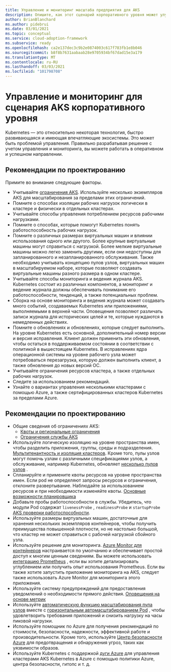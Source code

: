 ```yaml
---
title: Управление и мониторинг масштаба предприятия для AKS
description: Опишите, как этот сценарий корпоративного уровня может улучшить управление и мониторинг AKS
author: BrianBlanchard
ms.author: pidebrui
ms.date: 03/01/2021
ms.topic: conceptual
ms.service: cloud-adoption-framework
ms.subservice: ready
ms.openlocfilehash: ca2e137dec3c9b2e0874003c617f783fb1e8b046
ms.sourcegitcommit: b8f8b7631aabaab28e9705934bf67dad15e3a179
ms.translationtype: MT
ms.contentlocale: ru-RU
ms.lasthandoff: 03/03/2021
ms.locfileid: "101798708"
---
```

# <a name="management-and-monitoring-for-aks-enterprise-scale-scenario"></a>Управление и мониторинг для сценария AKS корпоративного уровня

Kubernetes — это относительно некоторая технология, быстро развивающаяся и имеющая впечатляющие экосистемы. Это может быть проблемой управления. Правильно разрабатывая решение с учетом управления и мониторинга, вы можете работать в оперативном и успешном направлении.

## <a name="design-considerations"></a>Рекомендации по проектированию

Примите во внимание следующие факторы.

- Учитывайте [ограничения AKS](/azure/aks/quotas-skus-regions). Используйте несколько экземпляров AKS для масштабирования за пределами этих ограничений.
- Помните о способах изоляции рабочих нагрузок логически в кластере и физически в отдельных кластерах.
- Учитывайте способы управления потреблением ресурсов рабочими нагрузками.
- Помните о способах, которые помогут Kubernetes понять работоспособность рабочих нагрузок.
- Помните о различных размерах виртуальных машин и влиянии использования одного или другого. Более крупные виртуальные машины могут справиться с нагрузкой. Более мелкие виртуальные машины можно легко заменить другими, если они недоступны для запланированного и незапланированного обслуживания. Также необходимо учитывать концепцию пулов узлов, виртуальных машин в масштабируемом наборе, которые позволяют создавать виртуальные машины разного размера в одном кластере.
- Учитывайте способы мониторинга и ведения журнала AKS. Kubernetes состоит из различных компонентов, а мониторинг и ведение журнала должны обеспечивать понимание его работоспособности, тенденций, а также потенциальных проблем.
- Сборка на основе мониторинга и ведения журнала может создавать много событий, создаваемых Kubernetes или приложениями, выполняемыми в верхней части. Оповещения позволяют различать записи журнала для исторических целей и те, которые нуждаются в немедленных действиях.
- Помните о обновлениях и обновлениях, которые следует выполнить. На уровне Kubernetes есть основной, дополнительный номер версии и версия исправления. Клиент должен применить эти обновления, чтобы остаться в поддерживаемом состоянии в соответствии с политикой в вышестоящем Kubernetes. В исправлениях ядра операционной системы на уровне рабочего узла может потребоваться перезагрузка, которую должен выполнить клиент, а также обновления до новых версий ОС.
- Учитывайте ограничения ресурсов кластера, а также отдельных рабочих нагрузок.
- Следите за использованием рекомендаций.
- Узнайте о вариантах управления несколькими кластерами с помощью Azure, а также сертифицированных кластеров Kubernetes за пределами Azure.

## <a name="design-recommendations"></a>Рекомендации по проектированию

- Общие сведения об ограничениях AKS:
  - [Квоты и региональные ограничения](/azure/aks/quotas-skus-regions)
  - [Ограничения службы AKS](/azure/azure-resource-manager/management/azure-subscription-service-limits#azure-kubernetes-service-limits)
- Используйте логическую изоляцию на уровне пространства имен, чтобы разделить приложения, группы, среды и подразделения. [Мультитенантность и изоляция кластеров](/azure/aks/operator-best-practices-cluster-isolation). Кроме того, пулы узлов могут помочь узлам с различными спецификациями узлов, а обслуживание, например Kubernetes, обновляет [несколько пулов узлов](/azure/aks/use-multiple-node-pools) .
- Спланируйте и примените квоты ресурсов на уровне пространства имен. Если pod не определяют запросы ресурсов и ограничения, отклоните развертывание. Наблюдайте за использованием ресурсов и при необходимости изменяйте квоты. [Основные возможности планировщика](/azure/aks/operator-best-practices-scheduler)
- Добавьте пробы работоспособности в службы. Убедитесь, что модули Pod содержат `livenessProbe` , `readinessProbe` и `startupProbe` [AKS проверки работоспособности](/azure/application-gateway/ingress-controller-add-health-probes).
- Используйте размеры виртуальных машин, достаточные для хранения нескольких экземпляров контейнеров, чтобы получить преимущества повышенной плотности, но не настолько большой, что кластер не может справиться с рабочей нагрузкой сбойного узла.
- Используйте решение для мониторинга. [Azure Monitor для контейнеров](/azure/azure-monitor/containers/container-insights-overview) настраивается по умолчанию и обеспечивает простой доступ к многим ценным сведениям. Вы можете использовать [интеграцию Prometheus](/azure/azure-monitor/containers/container-insights-prometheus-integration) , если вы хотите детализировать углублением или получить опыт использования Prometheus. Если вы также хотите запустить приложение мониторинга на AKS, следует также использовать Azure Monitor для мониторинга этого приложения.
- Используйте систему предупреждений для предоставления уведомлений о необходимости прямого действия. [Оповещения на основе метрик](/azure/azure-monitor/containers/container-insights-metric-alerts)
- Используйте [автоматическую функцию масштабирования пула узлов](/azure/aks/cluster-autoscaler) вместе с [горизонтальным автомасштабированием Pod](/azure/aks/concepts-scale#horizontal-pod-autoscaler) , чтобы удовлетворить требования приложений и снизить нагрузку на часы пиковой нагрузки.
- Используйте помощник по Azure для получения рекомендаций по стоимости, безопасности, надежности, эффективной работе и производительности. Кроме того, используйте [Центр безопасности Azure](/azure/security-center/defender-for-kubernetes-introduction) для предотвращения и обнаружения угроз, таких как уязвимости образов.
- Используйте Kubernetes с поддержкой [дуги Azure](/azure/azure-arc/kubernetes/overview) для управления кластерами AKS Kubernetes в Azure с помощью политики Azure, центра безопасности, гитопс и т. д.
